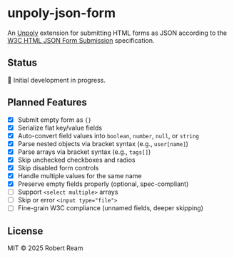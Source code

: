 # unpoly-json-form

An [Unpoly](https://unpoly.com/) extension for submitting HTML forms as JSON according to the [W3C HTML JSON Form Submission](https://www.w3.org/TR/html-json-forms/) specification.

## Status

🚧 Initial development in progress.

## Planned Features

- [x] Submit empty form as `{}` 
- [x] Serialize flat key/value fields
- [x] Auto-convert field values into `boolean`, `number`, `null`, or `string`
- [x] Parse nested objects via bracket syntax (e.g., `user[name]`)
- [x] Parse arrays via bracket syntax (e.g., `tags[]`)
- [x] Skip unchecked checkboxes and radios
- [x] Skip disabled form controls
- [x] Handle multiple values for the same name
- [x] Preserve empty fields properly (optional, spec-compliant)
- [ ] Support `<select multiple>` arrays
- [ ] Skip or error `<input type="file">`
- [ ] Fine-grain W3C compliance (unnamed fields, deeper skipping)

## License

MIT © 2025 Robert Ream
